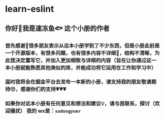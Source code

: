 # learn-eslint

## 你好👋我是速冻鱼🐟 这个小册的作者

### 首先感谢🙏很多朋友表示从这本小册学到了不少东西，但是小册此前是一个开源版本，有很多问题，也有很多内容不详细🔎，结构不清晰，为此我决定重写它，并加入更加细致与详细的内容（旨在让你通过这一本小册就能熟悉其他类似的库，并能成功将它运用在工作和学习中）

### 届时我将会在掘金平台去发布一本新的小册，请支持我的朋友敬请期待😚，感谢你们的支持💗💗💗

### 如果你对这本小册有任何意见和想法和建议💡，请与我联系，探讨（欢迎骚扰） 我的 wx是：`sudongyuer`
